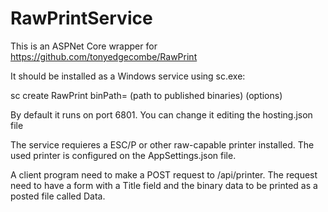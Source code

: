 # RawPrintService
This is an ASPNet Core wrapper for https://github.com/tonyedgecombe/RawPrint

It should be installed as a Windows service using sc.exe:

sc create RawPrint binPath= (path to published binaries) (options)

By default it runs on port 6801. You can change it editing the hosting.json file

The service requieres a ESC/P or other raw-capable printer installed. The used printer is configured on the AppSettings.json file.

A client program need to make a POST request to /api/printer. The request need to have a form with a Title field and the binary data to
be printed as a posted file called Data.
  
